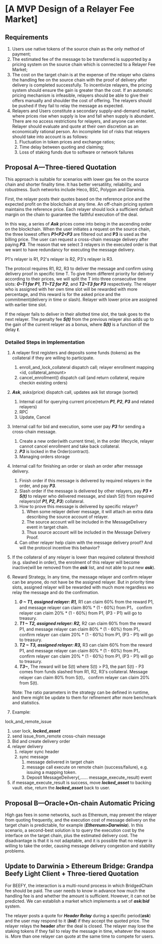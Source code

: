 # [A MVP Design of a Relayer Fee Market]

## Requirements

1. Users use native tokens of the source chain as the only method of payment;
2. The estimated fee of the message to be transferred is supported by a pricing system on the source chain which is connected to a Relayer Fee Market;
3. The cost on the target chain is at the expense of the relayer who claims the handling fee on the source chain with the proof of delivery after delivery is completed successfully. To incentivize relayers, the pricing system should ensure the gain is greater than the cost. If an automatic pricing mechanism is infeasible, relayers should be able to give their offers manually and shoulder the cost of offering. The relayers should be pushed if they fail to relay the message as expected.
4. Relayers and Users constitute a secondary supply-and-demand market, where prices rise when supply is low and fall when supply is abundant. There are no access restrictions for relayers, and anyone can enter. Relayer should evaluate and quote at their own discretion as an economically rational person. An incomplete list of risks that relayers should take into account is as follows:
    1. Fluctuation in token prices and exchange ratios;
    2. Time delay between quoting and claiming;
    3. Loss of staking funds due to software or network failures

## Proposal A—Three-tiered Quotation

This approach is suitable for scenarios with lower gas fee on the source chain and shorter finality time. It has better versatility, reliability, and robustness. Such networks include Heco, BSC, Polygon and Darwinia.

First, the relayer posts their quotes based on the reference price and the expected profit on the blockchain at any time. An off-chain pricing system maintains the reference price. Each relayer should lock a sufficient default margin on the chain to guarantee the faithful execution of the deal.

In this way, a series of ***Ask*** prices come into being in the ascending order on the blockchain. When the user initiates a request on the source chain, the three lowest offers **_P1<P2<P3_** are filtered out and **P3**  is used as the billing price.  The user can request a cross-chain message delivery after paying **_P3_**. The reason that we select 3 relayers in the executed order is that we want to have redundancy for executing the message delivery.

P1's relayer is R1, P2's relayer is R2, P3's relayer is R3.

The protocol requires R1, R2, R3 to deliver the message and confirm using delivery proof in specific time T. To give them different priority for delivery according to their prices, we will split the T into three consecutive time slots: **_0~T1 for P1_**,  **_T1~T2 for P2_**, and **_T2~T3 for P3_** respectively. The relayer who is assigned with her own time slot will be rewarded with more percentage, and this reward is for the asked price and the commitment(delivery in time or slash). Relayer with lower price are assigned with earlier time slot.

If the relayer fails to deliver in their allotted time slot, the task goes to the next relayer. The penalty fee **_S(t)_** from the previous relayer also adds up to the gain of the current relayer as a bonus, where **_S(t)_** is a function of the delay **_t_**.

### Detailed Steps in Implementation

1. A relayer first registers and deposits some funds (tokens) as the collateral if they are willing to participate.
    1. enroll_and_lock_collateral dispatch call; relayer enrollment mapping <id, collateral_amount>
    2. cancel_enrollment() dispatch call (and return collateral, require checkin existing orders)
2. ***Ask***, asks(price) dispatch call,  updates ask list storage (sorted)
    1. Internal call for querying current price(return **_P1_**, **_P2_**, **_P3_** and related relayers)
    2. RPC
    3. Update, Cancel
3. Internal call for bid and execution, some user pay **_P3_** for sending a cross-chain message.
    1. Create a new order(with current time), in the order lifecycle, relayer cannot cancel enrollment and take back collateral.
    2. **_P3_** is locked in the Order(contract).
    3. Managing orders storage
4. Internal call for finishing an order or slash an order after message delivery.
    1. Finish order if this message is delivered by required relayers in the order, and pay **_P3_**.
    2. Slash order if the message is delivered by other relayers, pay **_P3 + S(t)_** to relayer who delivered message, and slash S(t) from required relayers(of **_P1, P2, P3_**) collateral.
    3. How to prove this message is delivered by specific relayer?
        1. When some relayer deliver message, it will attach an extra data describing the source account of relayer.
        2. The source account will be included in the MessageDelivery event in target chain.
        3. Thus source account will be included in the Message Delivery Proof.
    4. Can other relayer help claim with the message delivery proof? And will the protocol incentive this behavior?
5. If the collateral of any relayer is lower than required collateral threshold (e.g. slashed in order), the enrolment of this relayer will become inactive(will be removed from the ***ask*** list, and not able to put new ***ask***).
6. Reward Strategy,
   In any time, the message relayer and confirm relayer can be anyone, do not have be the assigned relayer. But in priority time slots, assigned relayer will be rewarded with much more regardless wo relay the message and do the confirmation.
    1. **_0 ~ T1, assigned relayer: R1,_** R1 can claim 60% from the reward P1, and message relayer can claim 80% * (1 - 60%) from P1， confirm relayer can claim 20% * (1 - 60%) from P1, (P3 - P1) will go to treasury.
    2. **_T1 ~ T2, assigned relayer: R2,_**  R2 can claim 60% from the reward P1, and message relayer can claim 80% * (1 - 60%) from P1， confirm relayer can claim 20% * (1 - 60%) from P1, (P3 - P1) will go to treasury.
    3. **_T2 ~ T3, assigned relayer: R3,_** R3 can claim 60% from the reward P1, and message relayer can claim 80% * (1 - 60%) from P1， confirm relayer can claim 20% * (1 - 60%) from P1, (P3 - P1) will go to treasury.
    4. **_T3~_**, The reward will be S(t) where S(t) > P3, the part S(t) - P3 comes from funds slashed from R1, R2, R3's collateral. Message relayer can claim 80% from S(t)， confirm relayer can claim 20% from S(t).

   Note: The ratio parameters in the strategy can be defined in runtime, and there might be update to them for refinement after more benchmark and statistics.

8. Example:

lock_and_remote_issue

1. user lock, ***locked_asset***
2. send issue_from_remote cross-chain message
3. Bid and create delivery order
4. relayer delivery
    1. relayer sync header
    2. sync message
        1. message delivered in target chain
        2. message call execute on remote chain (success/failure), e.g. issuing a mapping token.
        3. Deposit MessageDeilvery(,...... message_execute_result) event
5.  if message_execute_result is success, move ***locked_asset*** to backing vault. else, return the ***locked_asset*** back to user.

## Proposal B—Oracle+On-chain Automatic Pricing

High gas fees in some networks, such as Ethereum, may prevent the relayer from quoting frequently, and the execution cost of message delivery on the target chain is predictable, for example (***Ethereum>Darwinia***). In this scenario, a second-best solution is to query the execution cost by the interface on the target chain, plus the estimated delivery cost. The disadvantage is that it is not adaptable, and it is possible that no relayer is willing to take the order, causing message delivery congestion and stability problems.

## Update to Darwinia > Ethereum Bridge: Grandpa Beefy Light Client + Three-tiered Quotation

For BEEFY, the interaction is a multi-round process in which BridgedChain fee should be paid. The user needs to know in advance how much the handling fee is and whether the amount is sufficient. However, it can not be predicted. We can establish a market which implements a set of ***ask***/***bid*** system.

The relayer posts a quote for ***Header Relay*** during a specific period(***ask***) and the user may respond to it (***bid***) if they accept the quoted price. The relayer relays the **header** after the deal is closed. The relayer may lose the staking tokens if they fail to relay the message in time, whatever the reason is. More than one relayer can quote at the same time to compete for users.
